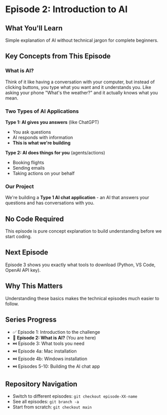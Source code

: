 # Episode 2: Introduction to AI

## What You'll Learn
Simple explanation of AI without technical jargon for complete beginners.

## Key Concepts from This Episode

### What is AI?
Think of it like having a conversation with your computer, but instead of clicking buttons, you type what you want and it understands you. Like asking your phone "What's the weather?" and it actually knows what you mean.

### Two Types of AI Applications

**Type 1: AI gives you answers** (like ChatGPT)
- You ask questions
- AI responds with information
- **This is what we're building**

**Type 2: AI does things for you** (agents/actions)  
- Booking flights
- Sending emails
- Taking actions on your behalf

### Our Project
We're building a **Type 1 AI chat application** - an AI that answers your questions and has conversations with you.

## No Code Required
This episode is pure concept explanation to build understanding before we start coding.

## Next Episode
Episode 3 shows you exactly what tools to download (Python, VS Code, OpenAI API key).

## Why This Matters
Understanding these basics makes the technical episodes much easier to follow.

## Series Progress
- ✅ Episode 1: Introduction to the challenge
- 🎯 **Episode 2: What is AI?** (You are here)
- ⏭️ Episode 3: What tools you need
- ⏭️ Episode 4a: Mac installation
- ⏭️ Episode 4b: Windows installation
- ⏭️ Episodes 5-10: Building the AI chat app

## Repository Navigation
- Switch to different episodes: `git checkout episode-XX-name`
- See all episodes: `git branch -a`
- Start from scratch: `git checkout main`
